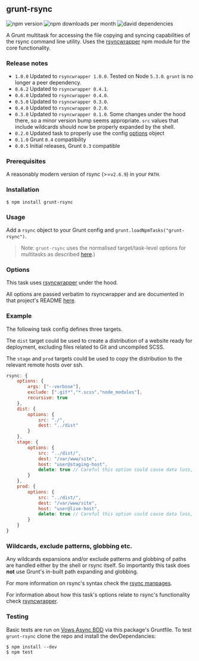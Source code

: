 ## grunt-rsync

![npm version](http://img.shields.io/npm/v/grunt-rsync.svg?style=flat)
![npm downloads per month](http://img.shields.io/npm/dm/grunt-rsync.svg?style=flat)
![david dependencies](http://img.shields.io/david/jedrichards/grunt-rsync.svg?style=flat)

A Grunt multitask for accessing the file copying and syncing capabilities of the rsync command line utility. Uses the [rsyncwrapper](https://github.com/jedrichards/rsyncwrapper) npm module for the core functionality.

### Release notes

- `1.0.0` Updated to `rsyncwrapper 1.0.0`. Tested on Node `5.3.0`. `grunt` is no longer a peer dependency.
- `0.6.2` Updated to `rsyncwrapper 0.4.1`.
- `0.6.0` Updated to `rsyncwrapper 0.4.0`.
- `0.5.0` Updated to `rsyncwrapper 0.3.0`.
- `0.4.0` Updated to `rsyncwrapper 0.2.0`.
- `0.3.0` Updated to `rsyncwrapper 0.1.0`. Some changes under the hood there, so a minor version bump seems appropriate. `src` values that include wildcards should now be properly expanded by the shell.
- `0.2.0` Updated task to properly use the config [options](http://gruntjs.com/configuring-tasks#options) object
- `0.1.0` Grunt `0.4` compatibility
- `0.0.5` Initial releases, Grunt `0.3` compatible

### Prerequisites

A reasonably modern version of rsync (>=`v2.6.9`) in your `PATH`.

### Installation

    $ npm install grunt-rsync

### Usage

Add a `rsync` object to your Grunt config and `grunt.loadNpmTasks("grunt-rsync")`.

> Note: `grunt-rsync` uses the normalised target/task-level options for multitasks as described [here](http://gruntjs.com/configuring-tasks#options).)

### Options

This task uses [rsyncwrapper](https://github.com/jedrichards/rsyncwrapper) under the hood.

All options are passed verbatim to rsyncwrapper and are documented in that project's README [here](https://github.com/jedrichards/rsyncwrapper#options).

### Example

The following task config defines three targets.

The `dist` target could be used to create a distribution of a website ready for deployment, excluding files related to Git and uncompiled SCSS.

The `stage` and `prod` targets could be used to copy the distribution to the relevant remote hosts over ssh.

```javascript
rsync: {
    options: {
        args: ["--verbose"],
        exclude: [".git*","*.scss","node_modules"],
        recursive: true
    },
    dist: {
        options: {
            src: "./",
            dest: "../dist"
        }
    },
    stage: {
        options: {
            src: "../dist/",
            dest: "/var/www/site",
            host: "user@staging-host",
            delete: true // Careful this option could cause data loss, read the docs!
        }
    },
    prod: {
        options: {
            src: "../dist/",
            dest: "/var/www/site",
            host: "user@live-host",
            delete: true // Careful this option could cause data loss, read the docs!
        }
    }
}
```

### Wildcards, exclude patterns, globbing etc.

Any wildcards expansions and/or exclude patterns and globbing of paths are handled either by the shell or rsync itself. So importantly this task does **not** use Grunt's in-built path expanding and globbing.

For more information on rsync's syntax check the [rsync manpages](http://linux.die.net/man/1/rsync).

For information about how this task's options relate to rsync's functionality check [rsyncwrapper](https://github.com/jedrichards/rsyncwrapper).

### Testing

Basic tests are run on [Vows Async BDD](http://vowsjs.org/) via this package's Gruntfile. To test `grunt-rsync` clone the repo and install the devDependancies:

    $ npm install --dev
    $ npm test
